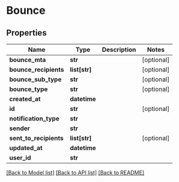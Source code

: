 # Bounce

## Properties
Name | Type | Description | Notes
------------ | ------------- | ------------- | -------------
**bounce_mta** | **str** |  | [optional] 
**bounce_recipients** | **list[str]** |  | [optional] 
**bounce_sub_type** | **str** |  | [optional] 
**bounce_type** | **str** |  | [optional] 
**created_at** | **datetime** |  | 
**id** | **str** |  | [optional] 
**notification_type** | **str** |  | 
**sender** | **str** |  | 
**sent_to_recipients** | **list[str]** |  | [optional] 
**updated_at** | **datetime** |  | 
**user_id** | **str** |  | 

[[Back to Model list]](../README#documentation-for-models) [[Back to API list]](../README#documentation-for-api-endpoints) [[Back to README]](../README)


